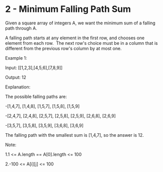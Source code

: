 # 2 - Minimum Falling Path Sum

Given a square array of integers A, we want the minimum sum of a falling path through A.

A falling path starts at any element in the first row, and chooses one element from each row.  The next row's choice must be in a column that is different from the previous row's column by at most one.

Example 1:

Input: [[1,2,3],[4,5,6],[7,8,9]]

Output: 12

Explanation: 

The possible falling paths are:

-[1,4,7], [1,4,8], [1,5,7], [1,5,8], [1,5,9]

-[2,4,7], [2,4,8], [2,5,7], [2,5,8], [2,5,9], [2,6,8], [2,6,9]

-[3,5,7], [3,5,8], [3,5,9], [3,6,8], [3,6,9]

The falling path with the smallest sum is [1,4,7], so the answer is 12.

Note:

1.1 <= A.length == A[0].length <= 100

2.-100 <= A[i][j] <= 100
